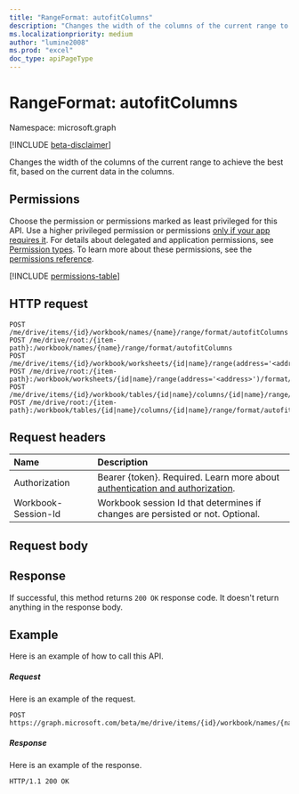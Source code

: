 ```yaml
---
title: "RangeFormat: autofitColumns"
description: "Changes the width of the columns of the current range to achieve the best fit, based on the current data in the columns."
ms.localizationpriority: medium
author: "lumine2008"
ms.prod: "excel"
doc_type: apiPageType
---
```


# RangeFormat: autofitColumns

Namespace: microsoft.graph

[!INCLUDE [beta-disclaimer](../../includes/beta-disclaimer.md)]

Changes the width of the columns of the current range to achieve the best fit, based on the current data in the columns.
## Permissions
Choose the permission or permissions marked as least privileged for this API. Use a higher privileged permission or permissions [only if your app requires it](/graph/permissions-overview#best-practices-for-using-microsoft-graph-permissions). For details about delegated and application permissions, see [Permission types](/graph/permissions-overview#permission-types). To learn more about these permissions, see the [permissions reference](/graph/permissions-reference).

<!-- { "blockType": "permissions", "name": "rangeformat_autofitcolumns" } -->
[!INCLUDE [permissions-table](../includes/permissions/rangeformat-autofitcolumns-permissions.md)]

## HTTP request
<!-- { "blockType": "ignored" } -->
```http
POST /me/drive/items/{id}/workbook/names/{name}/range/format/autofitColumns
POST /me/drive/root:/{item-path}:/workbook/names/{name}/range/format/autofitColumns
POST /me/drive/items/{id}/workbook/worksheets/{id|name}/range(address='<address>')/format/autofitColumns
POST /me/drive/root:/{item-path}:/workbook/worksheets/{id|name}/range(address='<address>')/format/autofitColumns
POST /me/drive/items/{id}/workbook/tables/{id|name}/columns/{id|name}/range/format/autofitColumns
POST /me/drive/root:/{item-path}:/workbook/tables/{id|name}/columns/{id|name}/range/format/autofitColumns

```
## Request headers
| Name       | Description|
|:---------------|:----------|
|Authorization|Bearer {token}. Required. Learn more about [authentication and authorization](/graph/auth/auth-concepts).|
| Workbook-Session-Id  | Workbook session Id that determines if changes are persisted or not. Optional.|

## Request body

## Response

If successful, this method returns `200 OK` response code. It doesn't return anything in the response body.

## Example
Here is an example of how to call this API.
##### Request
Here is an example of the request.

<!-- {
  "blockType": "request",
  "name": "rangeformat_autofitcolumns"
}-->
```http
POST https://graph.microsoft.com/beta/me/drive/items/{id}/workbook/names/{name}/range/format/autofitColumns
```

##### Response
Here is an example of the response. 
<!-- {
  "blockType": "response"
} -->
```http
HTTP/1.1 200 OK
```

<!-- uuid: 8fcb5dbc-d5aa-4681-8e31-b001d5168d79
2015-10-25 14:57:30 UTC -->
<!--
{
  "type": "#page.annotation",
  "description": "RangeFormat: autofitColumns",
  "keywords": "",
  "section": "documentation",
  "tocPath": "",
  "suppressions": [
  ]
}
-->


